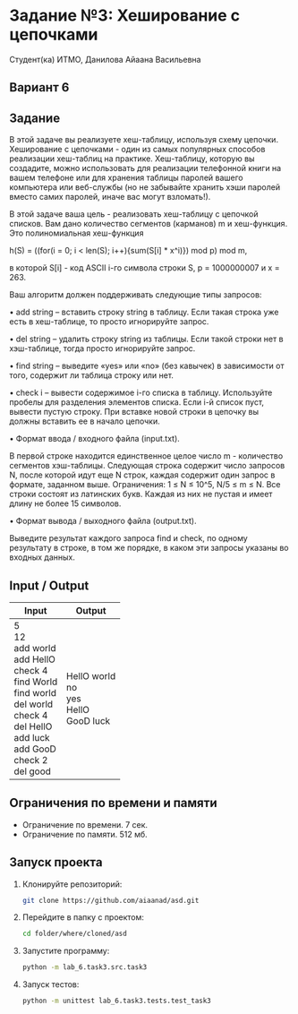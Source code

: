# Задание №3: Хеширование с цепочками
Студент(ка) ИТМО, Данилова Айаана Васильевна

## Вариант 6

## Задание 
В этой задаче вы реализуете хеш-таблицу, используя схему цепочки. 
Хеширование с цепочками - один из самых популярных способов реализации хеш-таблиц
на практике. Хеш-таблицу, которую вы создадите, можно использовать для реализации телефонной книги на вашем телефоне или для хранения таблицы паролей
вашего компьютера или веб-службы (но не забывайте хранить хэши паролей вместо самих паролей, иначе вас могут взломать!).

В этой задаче ваша цель - реализовать хеш-таблицу с цепочкой списков. Вам
дано количество сегментов (карманов) m и хеш-функция. Это полиномиальная
хеш-функция

h(S) = ((for(i = 0; i < len(S); i++){sum(S[i] * x^i)}) mod p) mod m,

в которой S[i] - код ASCII i-го символа строки S, p = 1000000007 и x = 263. 

Ваш алгоритм должен поддерживать следующие типы запросов:

• add string – вставить строку string в таблицу. Если такая строка уже
есть в хеш-таблице, то просто игнорируйте запрос.

• del string – удалить строку string из таблицы. Если такой строки нет в
хэш-таблице, тогда просто игнорируйте запрос.

• find string – выведите «yes» или «no» (без кавычек) в зависимости от
того, содержит ли таблица строку или нет.

• check i – вывести содержимое i-го списка в таблицу. Используйте пробелы
для разделения элементов списка. Если i-й список пуст, вывести пустую
строку.
При вставке новой строки в цепочку вы должны вставить ее в начало цепочки.

• Формат ввода / входного файла (input.txt). 

В первой строке находится
единственное целое число m - количество сегментов хэш-таблицы. Следующая строка содержит число запросов N, после которой идут еще N строк,
каждая содержит один запрос в формате, заданном выше. Ограничения:
1 ≤ N ≤ 10^5, N/5 ≤ m ≤ N. Все строки состоят из латинских букв.
Каждая из них не пустая и имеет длину не более 15 символов.

• Формат вывода / выходного файла (output.txt). 

Выведите результат каждого запроса find и check, по одному результату в строке, в том же порядке,
в каком эти запросы указаны во входных данных.

## Input / Output 

| Input                                                                                                                                                                                               | Output                                                     |
|-----------------------------------------------------------------------------------------------------------------------------------------------------------------------------------------------------|------------------------------------------------------------|
| 5 <br/> 12 <br/> add world <br/> add HellO <br/> check 4 <br/> find World <br/> find world <br/> del world <br/> check 4 <br/> del HellO <br/> add luck <br/> add GooD <br/> check 2 <br/> del good | HellO world <br/> no <br/> yes <br/> HellO <br/> GooD luck |
## Ограничения по времени и памяти

- Ограничение по времени. 7 сек.
- Ограничение по памяти. 512 мб.


## Запуск проекта
1. Клонируйте репозиторий:
   ```bash
   git clone https://github.com/aiaanad/asd.git
   ```
2. Перейдите в папку с проектом:
   ```bash
   cd folder/where/cloned/asd
   ```
3. Запустите программу:
   ```bash
   python -m lab_6.task3.src.task3
   ```

4. Запуск тестов:
   ```bash
   python -m unittest lab_6.task3.tests.test_task3
   ```



